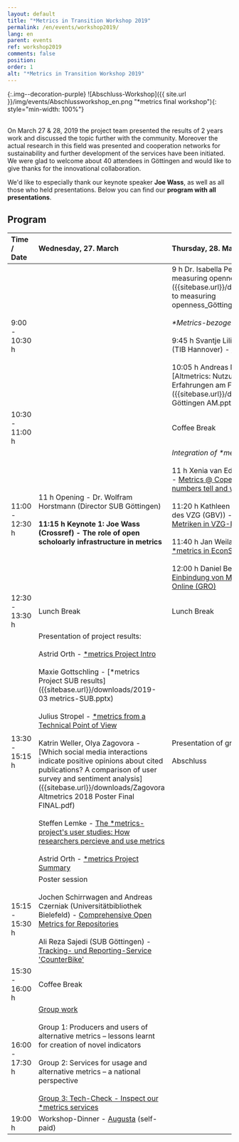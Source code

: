 ```yaml
---
layout: default
title: "*Metrics in Transition Workshop 2019"
permalink: /en/events/workshop2019/
lang: en
parent: events
ref: workshop2019
comments: false
position:
order: 1
alt: "*Metrics in Transition Workshop 2019"
---
```


<!-- Start editing content here-->

{:.img--decoration-purple}
![Abschluss-Workshop]({{ site.url }}/img/events/Abschlussworkshop_en.png "*metrics final workshop"){: style="min-width: 100%"}
 <br>
 <br>

On March 27 & 28, 2019 the project team presented the results of 2 years work and discussed the topic further with the community. Moreover the actual research in this field was presented and cooperation networks for sustainability and further development of the services have been initiated. We were glad to welcome about 40 attendees in Göttingen and would like to give thanks for the innovational collaboration.

We'd like to especially thank our keynote speaker **Joe Wass**, as well as all those who held presentations. Below you can find our **program with all presentations**.
  
## Program  

|Time / Date|Wednesday, 27. March |Thursday, 28. March|   
|:------|:---|:---|  
|9:00 - 10:30 h| |9 h Dr. Isabella Peters (ZBW) - [Approaches to measuring openness]({{sitebase.url}}/downloads/Peters_Approaches to measuring openness_Göttingen_2019_final.pptx)<br><br>*\*Metrics-bezogene Projekte*<br><br> 9:45 h Svantje Lilienthal, Grischa Fraumann (TIB Hannover) - [The ROSI Project]({{sitebase.url}}/downloads/2019-03-28_presentation_rosi.pdf)<br><br> 10:05 h Andreas Meier (FZ Jülich) - [Altmetrics: Nutzung, Eindrücke und Erfahrungen am FZ Jülich]({{sitebase.url}}/downloads/Workshop Göttingen AM.pptx)|  
|10:30 - 11:00 h | |Coffee Break|
|11:00 - 12:30 h |11 h Opening - Dr. Wolfram Horstmann (Director SUB Göttingen)<br><br>**11:15 h Keynote 1: Joe Wass (Crossref) - The role of open scholoarly infrastructure in metrics**|*Integration of \*metrics in services*<br><br>11 h Xenia van Edig (Copernicus Publications) - [Metrics @ Copernicus Publications: What numbers tell and what not...]({{sitebase.url}}/downloads/metrics-vanEdig_2019-03-28.pptx)<br><br>11:20 h Kathleen Neumann (Verbundzentrale des VZG (GBV)) - [Nutzung alternativer Metriken in VZG-Repositorien]({{sitebase.url}}/downloads/20190328-KNeumann-Nutzung_alternativer_Metriken.pptx)<br><br>11:40 h Jan Weiland (ZBW) - [Einbindung von \*metrics in EconStor]({{sitebase.url}}/downloads/2019-03-28-EconStor-metrics-Abschluss-WS-SUB-Gö.pptx)<br><br>12:00 h Daniel Beucke (SUB Göttingen) - [Einbindung von Metriken in Göttingen Research Online (GRO)]({{sitebase.url}}/downloads/20190328-metricsWS-GRO-Beucke.pptx)|        
|12:30 - 13:30 h |Lunch Break|Lunch Break|  
|13:30 - 15:15 h |Presentation of project results:<br><br>Astrid Orth - [\*metrics Project Intro]({{sitebase.url}}/downloads/2019-03%20metrics-Intro.pptx)<br><br>Maxie Gottschling - [\*metrics Project SUB results]({{sitebase.url}}/downloads/2019-03 metrics-SUB.pptx)<br><br>Julius Stropel - [\*metrics from a Technical Point of View]({{sitebase.url}}/downloads/metrics_goe_stropel_03-2019.pptx)<br><br>Katrin Weller, Olya Zagovora - [Which social media interactions indicate positive opinions about cited publications? A comparison of user survey and sentiment analysis]({{sitebase.url}}/downloads/Zagovora Altmetrics 2018 Poster Final FINAL.pdf)<br><br>Steffen Lemke - [The \*metrics-project's user studies: How researchers percieve and use metrics]({{sitebase.url}}/downloads/steffen_lemke_metrics-in-transition-workshop.pptx)<br><br>Astrid Orth - [\*metrics Project Summary]({{sitebase.url}}/downloads/2019-03%20metrics-Summary.pptx) |Presentation of group work results<br><br>Abschluss|      
|15:15 - 15:30 h|Poster session<br><br>Jochen Schirrwagen and Andreas Czerniak (Universitätbibliothek Bielefeld) - [Comprehensive Open Metrics for Repositories]({{sitebase.url}}/downloads/metrics_openaire_final.pdf)<br><br>Ali Reza Sajedi (SUB Göttingen) - [Tracking- und Reporting-Service 'CounterBike']({{sitebase.url}}/downloads/CounterBike_slide.pdf)| |     
|15:30 - 16:00 h|Coffee Break| |      
|16:00 - 17:30 h|[Group work]({{sitebase.url}}/downloads/2019-03%20metrics-Groupwork.pptx)<br><br>Group 1: Producers and users of alternative metrics – lessons learnt for creation of novel indicators<br><br>Group 2: Services for usage and alternative metrics –   a national perspective<br><br>[Group 3: Tech-Check - Inspect our \*metrics services]({{sitebase.url}}/downloads/2019-03%20metrics-Group3-Tech-Check.pptx)| |  
|19:00 h|Workshop-Dinner - [Augusta](https://www.restaurant-augusta.de/) (self-paid)| |   




  


  

  

